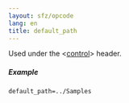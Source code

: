 ```yaml
---
layout: sfz/opcode
lang: en
title: default_path
---
```

Used under the <[control](/headers/control)> header.

##### Example

```
default_path=../Samples
```

